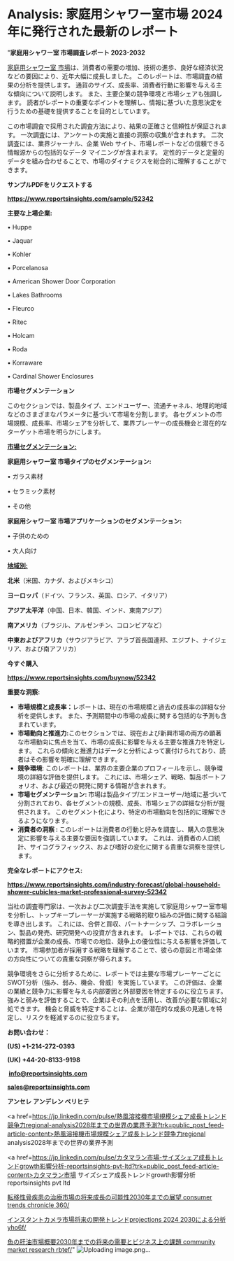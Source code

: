 # Analysis: 家庭用シャワー室市場 2024 年に発行された最新のレポート

"<strong>家庭用シャワー室 市場調査レポート 2023-2032</strong>

<a href=https://www.reportsinsights.com/sample/52342>家庭用シャワー室 市場</a>は、消費者の需要の増加、技術の進歩、良好な経済状況などの要因により、近年大幅に成長しました。 このレポートは、市場調査の結果の分析を提供します。 通貨のサイズ、成長率、消費者行動に影響を与える主な傾向について説明します。 また、主要企業の競争環境と市場シェアも強調します。 読者がレポートの重要なポイントを理解し、情報に基づいた意思決定を行うための基礎を提供することを目的としています。

この市場調査で採用された調査方法により、結果の正確さと信頼性が保証されます。 一次調査には、アンケートの実施と直接の洞察の収集が含まれます。 二次調査には、業界ジャーナル、企業 Web サイト、市場レポートなどの信頼できる情報源からの包括的なデータ マイニングが含まれます。 定性的データと定量的データを組み合わせることで、市場のダイナミクスを総合的に理解することができます。

<strong><b>サンプルPDFをリクエストする</b></strong>

<a href=https://www.reportsinsights.com/sample/52342><strong><u>https://www.reportsinsights.com/sample/52342</u></strong></a>

<strong>主要な上場企業:</strong>

• Huppe

• Jaquar

• Kohler

• Porcelanosa

• American Shower Door Corporation

• Lakes Bathrooms

• Fleurco

• Ritec

• Holcam

• Roda

• Korraware

• Cardinal Shower Enclosures

<strong>市場セグメンテーション</strong>

このセクションでは、製品タイプ、エンドユーザー、流通チャネル、地理的地域などのさまざまなパラメータに基づいて市場を分割します。 各セグメントの市場規模、成長率、市場シェアを分析して、業界プレーヤーの成長機会と潜在的なターゲット市場を明らかにします。

<strong><u>市場セグメンテーション</u></strong><strong><u>:</u></strong>

<strong>家庭用シャワー室 市場タイプのセグメンテーション:</strong>

• ガラス素材

• セラミック素材

• その他

<strong>家庭用シャワー室 市場アプリケーションのセグメンテーション:</strong>

• 子供のための

• 大人向け

<strong><u>地域別</u></strong><strong><u>:</u></strong>

<strong>北米</strong>（米国、カナダ、およびメキシコ）

<strong>ヨーロッパ</strong>（ドイツ、フランス、英国、ロシア、イタリア）

<strong>アジア太平洋</strong>（中国、日本、韓国、インド、東南アジア）

<strong>南アメリカ</strong>（ブラジル、アルゼンチン、コロンビアなど）

<strong>中東およびアフリカ</strong>（サウジアラビア、アラブ首長国連邦、エジプト、ナイジェリア、および南アフリカ）

<strong>今すぐ購入</strong>

<a href=https://www.reportsinsights.com/buynow/52342><strong><u>https://www.reportsinsights.com/buynow/52342</u></strong></a>

<strong>重要な洞察:</strong>
<ul>
  <li><strong>市場規模と成長率：</strong>レポートは、現在の市場規模と過去の成長率の詳細な分析を提供します。 また、予測期間中の市場の成長に関する包括的な予測も含まれています。</li>
  <li><strong>市場動向と推進力:</strong>このセクションでは、現在および新興市場の両方の顕著な市場動向に焦点を当て、市場の成長に影響を与える主要な推進力を特定します。 これらの傾向と推進力はデータと分析によって裏付けられており、読者はその影響を明確に理解できます。</li>
  <li><strong>競争環境</strong>: このレポートは、業界の主要企業のプロフィールを示し、競争環境の詳細な評価を提供します。 これには、市場シェア、戦略、製品ポートフォリオ、および最近の開発に関する情報が含まれます。</li>
  <li><strong>市場セグメンテーション: </strong>市場は製品タイプ/エンドユーザー/地域に基づいて分割されており、各セグメントの規模、成長、市場シェアの詳細な分析が提供されます。 このセグメント化により、特定の市場動向を包括的に理解できるようになります。</li>
  <li><strong>消費者の洞察 : </strong>このレポートは消費者の行動と好みを調査し、購入の意思決定に影響を与える主要な要因を強調しています。 これは、消費者の人口統計、サイコグラフィックス、および嗜好の変化に関する貴重な洞察を提供します。</li>
</ul>
<strong>完全なレポートにアクセス:</strong>

<a href=https://www.reportsinsights.com/industry-forecast/global-household-shower-cubicles-market-professional-survey-52342><strong><u><b>https://www.reportsinsights.com/industry-forecast/global-household-shower-cubicles-market-professional-survey-52342</b></u></strong></a>

当社の調査専門家は、一次および二次調査手法を実施して家庭用シャワー室市場を分析し、トップキープレーヤーが実施する戦略的取り組みの評価に関する結論を導き出します。 これには、合併と買収、パートナーシップ、コラボレーション、製品の発売、研究開発への投資が含まれます。 レポートでは、これらの戦略的措置が企業の成長、市場での地位、競争上の優位性に与える影響を評価しています。 市場参加者が採用する戦略を理解することで、彼らの意図と市場全体の方向性についての貴重な洞察が得られます。

競争環境をさらに分析するために、レポートでは主要な市場プレーヤーごとにSWOT分析（強み、弱み、機会、脅威）を実施しています。 この評価は、企業の業績と競争力に影響を与える内部要因と外部要因を特定するのに役立ちます。 強みと弱みを評価することで、企業はその利点を活用し、改善が必要な領域に対処できます。 機会と脅威を特定することは、企業が潜在的な成長の見通しを特定し、リスクを軽減するのに役立ちます。

<strong>お問い合わせ：</strong>

<strong>(US) +1-214-272-0393</strong>

<strong>(UK) +44-20-8133-9198</strong>

<strong> </strong><a href=info@reportsinsights.com><strong><u>info@reportsinsights.com</u></strong></a>

<a href=sales@reportsinsights.com><strong><u>sales@reportsinsights.com</u></strong></a>

<strong>アンセレ アンデレン ベリヒテ</strong>

<a href=https://jp.linkedin.com/pulse/熱風溶接機市場規模シェア成長トレンド競争力regional-analysis2028年までの世界の業界予測?trk=public_post_feed-article-content>熱風溶接機市場規模シェア成長トレンド競争力regional analysis2028年までの世界の業界予測</a>

<a href=https://jp.linkedin.com/pulse/カタマラン市場-サイズシェア成長トレンドgrowth影響分析-reportsinsights-pvt-ltd?trk=public_post_feed-article-content>カタマラン市場 サイズシェア成長トレンドgrowth影響分析 reportsinsights pvt ltd</a>

<a href=https://www.linkedin.com/pulse/転移性骨疾患の治療市場の将来成長の可能性2030年までの展望-consumer-trends-chronicle-360/>転移性骨疾患の治療市場の将来成長の可能性2030年までの展望 consumer trends chronicle 360/</a>

<a href=https://www.linkedin.com/pulse/インスタントカメラ市場将来の開発トレンドprojections-2024-2030による分析-yho6f/>インスタントカメラ市場将来の開発トレンドprojections 2024 2030による分析 yho6f/</a>

<a href=https://www.linkedin.com/pulse/魚の肝油市場概要2030年までの将来の需要とビジネス上の課題-community-market-research-rbtef/>魚の肝油市場概要2030年までの将来の需要とビジネス上の課題 community market research rbtef/</a>"
![Uploading image.png…]()
